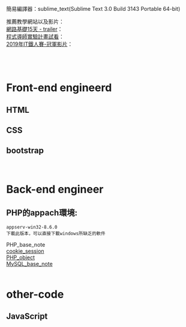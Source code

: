 簡易編譯器：sublime_text(Sublime Text 3.0 Build 3143 Portable 64-bit)

推薦教學網站以及影片：<br>
<a href="https://www.youtube.com/playlist?list=PLgxebFiptLICg7tXC1zX-0b--P2GAirDT">網路基礎15天 - trailer</a>：<br>
<a href="https://www.youtube.com/playlist?list=PLeWlPscCzV-e-EeGkrYKHavBnYSzJ4gMw">程式導師實驗計畫試看</a>：<br>
<a href="https://www.youtube.com/playlist?list=PLqivELodHt3iL9PgGHg0_EF86FwdiqCre">2019年IT鐵人賽-冠軍影片</a>：<br>
<a href=""></a><br>
<a href=""></a><br>
<a href=""></a><br>

# Front-end engineerd
## HTML
## CSS
## bootstrap 
<br>

# Back-end engineer
## PHP的appach環境:
~~~
appserv-win32-8.6.0
下載此版本，可以直接下載windows所缺乏的軟件
~~~
<a href="https://github.com/iachievedream/notebook/blob/master/web_code/PHP-MySQL/PHP_base_note.md"></a>PHP_base_note<br>
<a href="https://github.com/iachievedream/notebook/blob/master/web_code/PHP-MySQL/cookie_session.md">cookie_session</a><br>
<a href="https://github.com/iachievedream/notebook/blob/master/web_code/PHP-MySQL/PHP_object.md">PHP_object</a><br>
<a href="https://github.com/iachievedream/notebook/blob/master/web_code/PHP-MySQL/MySQL_base_note.md">MySQL_base_note</a><br>
<br>
# other-code
## JavaScript